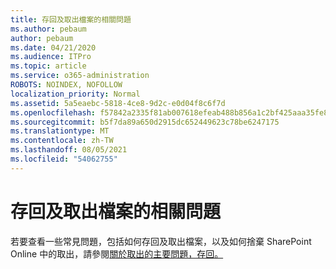```yaml
---
title: 存回及取出檔案的相關問題
ms.author: pebaum
author: pebaum
ms.date: 04/21/2020
ms.audience: ITPro
ms.topic: article
ms.service: o365-administration
ROBOTS: NOINDEX, NOFOLLOW
localization_priority: Normal
ms.assetid: 5a5eaebc-5818-4ce8-9d2c-e0d04f8c6f7d
ms.openlocfilehash: f57842a2335f81ab007618efeab488b856a1c2bf425aaa35fe8912dcece25c7e
ms.sourcegitcommit: b5f7da89a650d2915dc652449623c78be6247175
ms.translationtype: MT
ms.contentlocale: zh-TW
ms.lasthandoff: 08/05/2021
ms.locfileid: "54062755"
---
```

# <a name="questions-about-check-in-and-out-files"></a>存回及取出檔案的相關問題

若要查看一些常見問題，包括如何存回及取出檔案，以及如何捨棄 SharePoint Online 中的取出，請參閱[關於取出的主要問題，存回。](https://go.microsoft.com/fwlink/?linkid=2018786)
  

